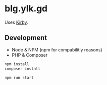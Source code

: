 # blg.ylk.gd

Uses [Kirby](https://getkirby.com).

## Development

- Node & NPM (npm for compabilitly reasons)
- PHP & Composer

```sh
npm install
composer install

npm run start
```
